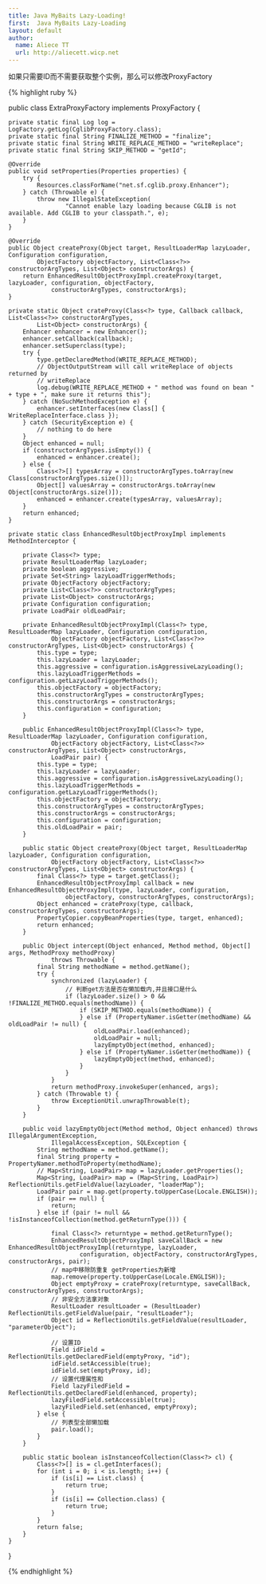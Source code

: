 ```yaml
---
title: Java MyBaits Lazy-Loading!
first:  Java MyBaits Lazy-Loading
layout: default
author:
  name: Aliece TT
  url: http://aliecett.wicp.net
---
```


如果只需要ID而不需要获取整个实例，那么可以修改ProxyFactory

{% highlight ruby %}

public class ExtraProxyFactory implements ProxyFactory {

	private static final Log log = LogFactory.getLog(CglibProxyFactory.class);
	private static final String FINALIZE_METHOD = "finalize";
	private static final String WRITE_REPLACE_METHOD = "writeReplace";
	private static final String SKIP_METHOD = "getId";

	@Override
	public void setProperties(Properties properties) {
		try {
			Resources.classForName("net.sf.cglib.proxy.Enhancer");
		} catch (Throwable e) {
			throw new IllegalStateException(
					"Cannot enable lazy loading because CGLIB is not available. Add CGLIB to your classpath.", e);
		}
	}

	@Override
	public Object createProxy(Object target, ResultLoaderMap lazyLoader, Configuration configuration,
			ObjectFactory objectFactory, List<Class<?>> constructorArgTypes, List<Object> constructorArgs) {
		return EnhancedResultObjectProxyImpl.createProxy(target, lazyLoader, configuration, objectFactory,
				constructorArgTypes, constructorArgs);
	}

	private static Object crateProxy(Class<?> type, Callback callback, List<Class<?>> constructorArgTypes,
			List<Object> constructorArgs) {
		Enhancer enhancer = new Enhancer();
		enhancer.setCallback(callback);
		enhancer.setSuperclass(type);
		try {
			type.getDeclaredMethod(WRITE_REPLACE_METHOD);
			// ObjectOutputStream will call writeReplace of objects returned by
			// writeReplace
			log.debug(WRITE_REPLACE_METHOD + " method was found on bean " + type + ", make sure it returns this");
		} catch (NoSuchMethodException e) {
			enhancer.setInterfaces(new Class[] { WriteReplaceInterface.class });
		} catch (SecurityException e) {
			// nothing to do here
		}
		Object enhanced = null;
		if (constructorArgTypes.isEmpty()) {
			enhanced = enhancer.create();
		} else {
			Class<?>[] typesArray = constructorArgTypes.toArray(new Class[constructorArgTypes.size()]);
			Object[] valuesArray = constructorArgs.toArray(new Object[constructorArgs.size()]);
			enhanced = enhancer.create(typesArray, valuesArray);
		}
		return enhanced;
	}

	private static class EnhancedResultObjectProxyImpl implements MethodInterceptor {

		private Class<?> type;
		private ResultLoaderMap lazyLoader;
		private boolean aggressive;
		private Set<String> lazyLoadTriggerMethods;
		private ObjectFactory objectFactory;
		private List<Class<?>> constructorArgTypes;
		private List<Object> constructorArgs;
		private Configuration configuration;
		private LoadPair oldLoadPair;

		private EnhancedResultObjectProxyImpl(Class<?> type, ResultLoaderMap lazyLoader, Configuration configuration,
				ObjectFactory objectFactory, List<Class<?>> constructorArgTypes, List<Object> constructorArgs) {
			this.type = type;
			this.lazyLoader = lazyLoader;
			this.aggressive = configuration.isAggressiveLazyLoading();
			this.lazyLoadTriggerMethods = configuration.getLazyLoadTriggerMethods();
			this.objectFactory = objectFactory;
			this.constructorArgTypes = constructorArgTypes;
			this.constructorArgs = constructorArgs;
			this.configuration = configuration;
		}

		public EnhancedResultObjectProxyImpl(Class<?> type, ResultLoaderMap lazyLoader, Configuration configuration,
				ObjectFactory objectFactory, List<Class<?>> constructorArgTypes, List<Object> constructorArgs,
				LoadPair pair) {
			this.type = type;
			this.lazyLoader = lazyLoader;
			this.aggressive = configuration.isAggressiveLazyLoading();
			this.lazyLoadTriggerMethods = configuration.getLazyLoadTriggerMethods();
			this.objectFactory = objectFactory;
			this.constructorArgTypes = constructorArgTypes;
			this.constructorArgs = constructorArgs;
			this.configuration = configuration;
			this.oldLoadPair = pair;
		}

		public static Object createProxy(Object target, ResultLoaderMap lazyLoader, Configuration configuration,
				ObjectFactory objectFactory, List<Class<?>> constructorArgTypes, List<Object> constructorArgs) {
			final Class<?> type = target.getClass();
			EnhancedResultObjectProxyImpl callback = new EnhancedResultObjectProxyImpl(type, lazyLoader, configuration,
					objectFactory, constructorArgTypes, constructorArgs);
			Object enhanced = crateProxy(type, callback, constructorArgTypes, constructorArgs);
			PropertyCopier.copyBeanProperties(type, target, enhanced);
			return enhanced;
		}

		public Object intercept(Object enhanced, Method method, Object[] args, MethodProxy methodProxy)
				throws Throwable {
			final String methodName = method.getName();
			try {
				synchronized (lazyLoader) {
					// 判断get方法是否在懒加载内,并且接口是什么
					if (lazyLoader.size() > 0 && !FINALIZE_METHOD.equals(methodName)) {
						if (SKIP_METHOD.equals(methodName)) {
						} else if (PropertyNamer.isGetter(methodName) && oldLoadPair != null) {
							oldLoadPair.load(enhanced);
							oldLoadPair = null;
							lazyEmptyObject(method, enhanced);
						} else if (PropertyNamer.isGetter(methodName)) {
							lazyEmptyObject(method, enhanced);
						}
					}
				}
				return methodProxy.invokeSuper(enhanced, args);
			} catch (Throwable t) {
				throw ExceptionUtil.unwrapThrowable(t);
			}
		}

		public void lazyEmptyObject(Method method, Object enhanced) throws IllegalArgumentException,
				IllegalAccessException, SQLException {
			String methodName = method.getName();
			final String property = PropertyNamer.methodToProperty(methodName);
			// Map<String, LoadPair> map = lazyLoader.getProperties();
			Map<String, LoadPair> map = (Map<String, LoadPair>) ReflectionUtils.getFieldValue(lazyLoader, "loaderMap");
			LoadPair pair = map.get(property.toUpperCase(Locale.ENGLISH));
			if (pair == null) {
				return;
			} else if (pair != null && !isInstanceofCollection(method.getReturnType())) {

				final Class<?> returntype = method.getReturnType();
				EnhancedResultObjectProxyImpl saveCallBack = new EnhancedResultObjectProxyImpl(returntype, lazyLoader,
						configuration, objectFactory, constructorArgTypes, constructorArgs, pair);
				// map中移除防重复 getProperties为新增
				map.remove(property.toUpperCase(Locale.ENGLISH));
				Object emptyProxy = crateProxy(returntype, saveCallBack, constructorArgTypes, constructorArgs);
				// 非安全方法拿对象
				ResultLoader resultLoader = (ResultLoader) ReflectionUtils.getFieldValue(pair, "resultLoader");
				Object id = ReflectionUtils.getFieldValue(resultLoader, "parameterObject");

				// 设置ID
				Field idField = ReflectionUtils.getDeclaredField(emptyProxy, "id");
				idField.setAccessible(true);
				idField.set(emptyProxy, id);
				// 设置代理属性和
				Field lazyFiledField = ReflectionUtils.getDeclaredField(enhanced, property);
				lazyFiledField.setAccessible(true);
				lazyFiledField.set(enhanced, emptyProxy);
			} else {
				// 列表型全部懒加载
				pair.load();
			}
		}

		public static boolean isInstanceofCollection(Class<?> cl) {
			Class<?>[] is = cl.getInterfaces();
			for (int i = 0; i < is.length; i++) {
				if (is[i] == List.class) {
					return true;
				}
				if (is[i] == Collection.class) {
					return true;
				}
			}
			return false;
		}
	}

}

{% endhighlight %}